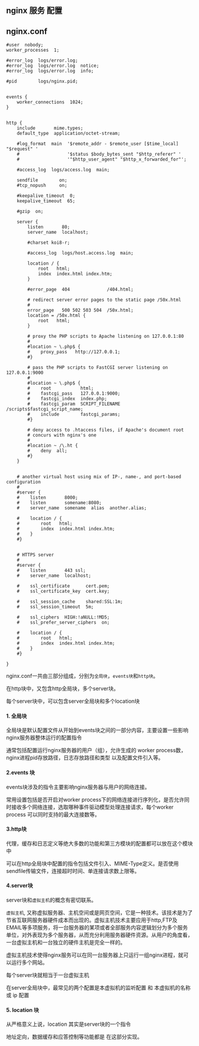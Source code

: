 ## nginx 服务 配置

## nginx.conf 
~~~
#user  nobody;
worker_processes  1;

#error_log  logs/error.log;
#error_log  logs/error.log  notice;
#error_log  logs/error.log  info;

#pid        logs/nginx.pid;


events {
    worker_connections  1024;
}


http {
    include       mime.types;
    default_type  application/octet-stream;

    #log_format  main  '$remote_addr - $remote_user [$time_local] "$request" '
    #                  '$status $body_bytes_sent "$http_referer" '
    #                  '"$http_user_agent" "$http_x_forwarded_for"';

    #access_log  logs/access.log  main;

    sendfile        on;
    #tcp_nopush     on;

    #keepalive_timeout  0;
    keepalive_timeout  65;

    #gzip  on;

    server {
        listen       80;
        server_name  localhost;

        #charset koi8-r;

        #access_log  logs/host.access.log  main;

        location / {
            root   html;
            index  index.html index.htm;
        }

        #error_page  404              /404.html;

        # redirect server error pages to the static page /50x.html
        #
        error_page   500 502 503 504  /50x.html;
        location = /50x.html {
            root   html;
        }

        # proxy the PHP scripts to Apache listening on 127.0.0.1:80
        #
        #location ~ \.php$ {
        #    proxy_pass   http://127.0.0.1;
        #}

        # pass the PHP scripts to FastCGI server listening on 127.0.0.1:9000
        #
        #location ~ \.php$ {
        #    root           html;
        #    fastcgi_pass   127.0.0.1:9000;
        #    fastcgi_index  index.php;
        #    fastcgi_param  SCRIPT_FILENAME  /scripts$fastcgi_script_name;
        #    include        fastcgi_params;
        #}

        # deny access to .htaccess files, if Apache's document root
        # concurs with nginx's one
        #
        #location ~ /\.ht {
        #    deny  all;
        #}
    }


    # another virtual host using mix of IP-, name-, and port-based configuration
    #
    #server {
    #    listen       8000;
    #    listen       somename:8080;
    #    server_name  somename  alias  another.alias;

    #    location / {
    #        root   html;
    #        index  index.html index.htm;
    #    }
    #}


    # HTTPS server
    #
    #server {
    #    listen       443 ssl;
    #    server_name  localhost;

    #    ssl_certificate      cert.pem;
    #    ssl_certificate_key  cert.key;

    #    ssl_session_cache    shared:SSL:1m;
    #    ssl_session_timeout  5m;

    #    ssl_ciphers  HIGH:!aNULL:!MD5;
    #    ssl_prefer_server_ciphers  on;

    #    location / {
    #        root   html;
    #        index  index.html index.htm;
    #    }
    #}

}

~~~

nginx.conf一共由三部分组成，分别为`全局块`，`events块`和`http块`。

在http块中，又包含http全局块，多个server块。

每个server块中，可以包含server全局块和多个location块

#### 1. 全局块

全局块是默认配置文件从开始到events块之间的一部分内容，主要设置一些影响nginx服务器整体运行的配置指令

通常包括配置运行nginx服务器的用户（组），允许生成的 worker process数，nginx进程pid存放路径，日志存放路径和类型 以及配置文件引入等。

#### 2.events 块

events块涉及的指令主要影响nginx服务器与用户的网络连接。

常用设置包括是否开启对worker process下的网络连接进行序列化，是否允许同时接收多个网络连接，选取哪种事件驱动模型处理连接请求，每个worker process 可以同时支持的最大连接数等。

#### 3.http块

代理，缓存和日志定义等绝大多数的功能和第三方模块的配置都可以放在这个模块中

可以在http全局块中配置的指令包括文件引入、MIME-Type定义。是否使用sendfile传输文件，连接超时时间、单连接请求数上限等。

#### 4.server块

server块和`虚拟主机`的概念有密切联系。

`虚拟主机`, 又称虚拟服务器、主机空间或是网页空间，它是一种技术。该技术是为了节省互联网服务器硬件成本而出现的。虚拟主机技术主要应用于http,FTP及EMAIL等多项服务，将一台服务器的某项或者全部服务内容逻辑划分为多个服务单位，对外表现为多个服务器，从而充分利用服务器硬件资源。从用户的角度看，一台虚拟主机和一台独立的硬件主机是完全一样的。

虚拟主机技术使得nginx服务可以在同一台服务器上只运行一组nginx进程，就可以运行多个网站。

每个server块就相当于一台虚拟主机

在server全局块中，最常见的两个配置是本虚拟机的监听配置 和 本虚拟机的名称或 ip 配置

#### 5. location 块

从严格意义上说，location 其实是server块的一个指令

地址定向，数据缓存和应答控制等功能都是 在这部分实现。














